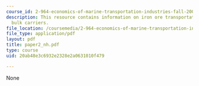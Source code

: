 ```yaml
---
course_id: 2-964-economics-of-marine-transportation-industries-fall-2006
description: This resource contains information on iron ore transportation in capesize
  bulk carriers.
file_location: /coursemedia/2-964-economics-of-marine-transportation-industries-fall-2006/20ab48e3c6932e2328e2a0631010f479_paper2_nh.pdf
file_type: application/pdf
layout: pdf
title: paper2_nh.pdf
type: course
uid: 20ab48e3c6932e2328e2a0631010f479

---
```

None